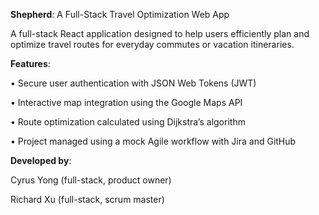 **Shepherd**: A Full-Stack Travel Optimization Web App


A full-stack React application designed to help users efficiently plan and optimize travel routes for everyday commutes or vacation itineraries.


**Features**:

• Secure user authentication with JSON Web Tokens (JWT)

• Interactive map integration using the Google Maps API

• Route optimization calculated using Dijkstra’s algorithm

• Project managed using a mock Agile workflow with Jira and GitHub


**Developed by**:

Cyrus Yong (full-stack, product owner)

Richard Xu (full-stack, scrum master)